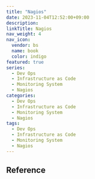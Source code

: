 ```yaml
---
title: "Nagios"
date: 2023-11-04T12:52:00+09:00
description:
linkTitle: Nagios
nav_weight: 4
nav_icon:
  vendor: bs
  name: book
  color: indigo
featured: true
series:
  - Dev Ops
  - Infrastructure as Code
  - Monitoring System
  - Nagios
categories:
  - Dev Ops
  - Infrastructure as Code
  - Monitoring System
  - Nagios
tags:
  - Dev Ops
  - Infrastructure as Code
  - Monitoring System
  - Nagios
---
```


## Reference

